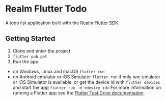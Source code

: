 # Realm Flutter Todo

A todo list application built with the [Realm Flutter SDK](https://www.mongodb.com/docs/realm/sdk/flutter/).

## Getting Started

1. Clone and enter the project
2. `flutter pub get`
3. Run the app
 * on Windows, Linux and macOS `flutter run`
 * on Android emulator or iOS Simulator 
   `flutter run` if only one emulator or iOS Simulator is available.
   or get the device id with `flutter devices` and start the app `flutter run -d <device-id>`
   For more information on running a Flutter app see the [Flutter Test Drive documentation](https://docs.flutter.dev/get-started/test-drive).

